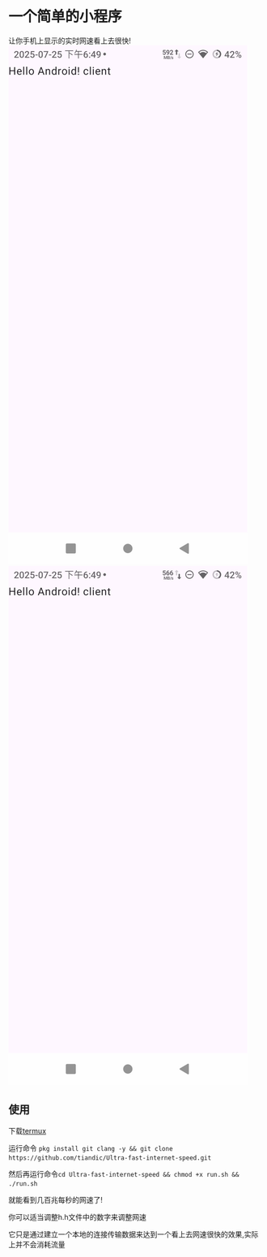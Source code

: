 <!--
 * @encode: utf-8
 * @Date: 2025-07-25 18:50:56
 * @LastEditTime: 2025-07-25 19:35:33
 * @FilePath: /Ultra-fast internet speed/README.md
-->
# 一个简单的小程序
让你手机上显示的实时网速看上去很快!
![示例图片](./Screenshot_20250725-184911021.jpg)
![示例图片](./Screenshot_20250725-184921243.jpg)

## 使用
下载[termux](https://github.com/termux/termux-app/releases/)

运行命令 `pkg install git clang -y && git clone https://github.com/tiandic/Ultra-fast-internet-speed.git`

然后再运行命令`cd Ultra-fast-internet-speed && chmod +x run.sh && ./run.sh`

就能看到几百兆每秒的网速了!

你可以适当调整h.h文件中的数字来调整网速

它只是通过建立一个本地的连接传输数据来达到一个看上去网速很快的效果,实际上并不会消耗流量